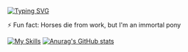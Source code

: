 [![Typing SVG](https://readme-typing-svg.demolab.com?font=Fira+Code&weight=700&size=30&duration=3000&pause=150&color=FFB902&background=83838300&multiline=true&repeat=false&random=false&width=800&height=150&lines=Hi+there!%F0%9F%91%8B+;I'm+not+looking+for+anything%2C+just+peace)](https://git.io/typing-svg)
<!--
**VladislavApelgants/VladislavApelgants** is a ✨ _special_ ✨ repository because its `README.md` (this file) appears on your GitHub profile.

Here are some ideas to get you started:

- 🔭 I’m currently working on ...
- 🌱 I’m currently learning ...
- 👯 I’m looking to collaborate on ...
- 🤔 I’m looking for help with ...
- 💬 Ask me about ...
- 📫 How to reach me: ...
- 😄 Pronouns: ...
- ⚡ Fun fact: ...
-->

⚡ Fun fact: Horses die from work, but I'm an immortal pony

[![My Skills](https://skillicons.dev/icons?i=js,ts,html,css,nestjs,mongodb,npm,react,nextjs,emotion,redux,sass,tailwind,docker,express,figma,git,github,jest)](https://skillicons.dev)
[![Anurag's GitHub stats](https://github-readme-stats-sigma-fawn.vercel.app/api?username=VladislavApelgants&show_icons=true&theme=midnight-purple)](https://github.com/anuraghazra/github-readme-stats)

